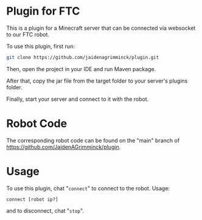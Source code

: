 # Plugin for FTC

This is a plugin for a Minecraft server that can be connected via websocket to our FTC robot.

To use this plugin, first run:

```bash
git clone https://github.com/jaidenagrimminck/plugin.git
```

Then, open the project in your IDE and run Maven package.

After that, copy the jar file from the target folder to your server's plugins folder.

Finally, start your server and connect to it with the robot.

# Robot Code

The corresponding robot code can be found on the "main" branch of https://github.com/JaidenAGrimminck/plugin.

# Usage

To use this plugin, chat "`connect`" to connect to the robot.
Usage:
```
connect [robot ip?]
```

and to disconnect, chat "`stop`".